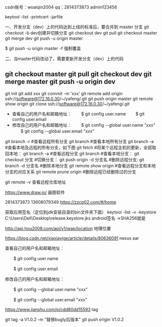 csdn账号：woaiqin2004
qq：2814373873 admin123456

keytool -list -printcert -jarfile

一、开发分支（dev）上的代码达到上线的标准后，要合并到 master 分支
git checkout -b dev创建并切换分支
git checkout dev
git pull
git checkout master
git merge dev
git push -u origin master

$ git push -u origin master -f 强制覆盖

二、当master代码改动了，需要更新开发分支（dev）上的代码

git checkout master 
git pull 
git checkout dev
git merge master 
git push -u origin dev
--------------------- 
git init
git add xxx
git commit -m 'xxx'
 git remote add origin ssh://software@172.16.0.30/~/yafeng/.git
git push origin master 
git remote show origin
git clone ssh://software@172.16.0.30/~/yafeng/.git


- 查看自己的用户名和邮箱地址：
　　$ git config user.name
　　$ git config user.email
- 修改自己的用户名和邮箱地址：
　　$ git config --global user.name "xxx"
　　$ git config --global user.email "xxx"

git branch -r       #查看远程所有分支
git branch           #查看本地所有分支
git branch -a       #查看本地及远程的所有分支，如下图
git fetch   #将某个远程主机的更新，全部取回本地：
git branch -a  #查看远程分支
git branch  #查看本地分支：
git checkout 分支 #切换分支：
git push origin -d 分支名  #删除远程分支: 
git branch -d 分支名  #删除本地分支
git remote show origin  #查看远程分支和本地分支的对应关系
git remote prune origin #删除远程已经删除过的分支

git remote -v 查看远程仓库地址

https://www.draw.io/  画图软件

2814373873  13608079349
https://zzcp02.com/#/home

获取应用签名（定位到jdk安装目录的bin文件夹下面）
keytool -list -v -keystore C:\Users\Dell\Desktop\release.keystore.jks
android签名 ->SHA256就是

http://api.hou2008.com/api/v1/wap/location 地理位置

https://blog.csdn.net/xiaxiayige/article/details/80636091  nexus aar


查看自己的用户名和邮箱地址：

　　$ git config user.name

　　$ git config user.email

修改自己的用户名和邮箱地址：

　　$ git config --global user.name "xxx"

　　$ git config --global user.email "xxx"

https://www.jianshu.com/p/cdd80dd15593  tag

git tag -a V1.0.2 -m "替换bugly后版本"
git push origin V1.0.2
